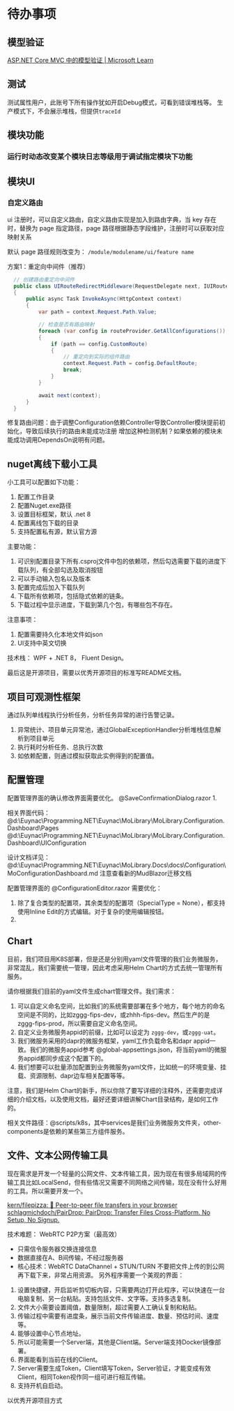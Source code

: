 # 待办事项

## 模型验证
[ASP.NET Core MVC 中的模型验证 | Microsoft Learn](https://learn.microsoft.com/zh-cn/aspnet/core/mvc/models/validation?view=aspnetcore-8.0)




## 测试

测试属性用户，此账号下所有操作犹如开启Debug模式，可看到错误堆栈等。
生产模式下，不会展示堆栈，但提供`traceId`


## 模块功能

### 运行时动态改变某个模块日志等级用于调试指定模块下功能


## 模块UI

### 自定义路由
ui 注册时，可以自定义路由，自定义路由实现是加入到路由字典，当 key 存在时，替换为 page 指定路径，page 路径根据静态字段维护，注册时可以获取对应映射关系

默认 page 路径规则改变为：
`/module/modulename/ui/feature name`

方案1：重定向中间件（推荐）

```cs
  // 创建路由重定向中间件
  public class UIRouteRedirectMiddleware(RequestDelegate next, IUIRouteConfigurationProvider routeProvider)
  {
      public async Task InvokeAsync(HttpContext context)
      {
          var path = context.Request.Path.Value;

          // 检查是否有路由映射
          foreach (var config in routeProvider.GetAllConfigurations())
          {
              if (path == config.CustomRoute)
              {
                  // 重定向到实际的组件路由
                  context.Request.Path = config.DefaultRoute;
                  break;
              }
          }

          await next(context);
      }
  }

```


修复路由问题：由于调整Configuration依赖Controller导致Controller模块提前初始化，导致后续执行的路由未能成功注册
增加这种检测机制？如果依赖的模块未能成功调用DependsOn说明有问题。


## nuget离线下载小工具

小工具可以配置如下功能：
1. 配置工作目录
2. 配置Nuget.exe路径
3. 设置目标框架，默认 .net 8
4. 配置离线包下载的目录
5. 支持配置私有源，默认官方源

主要功能：
1. 可识别配置目录下所有.csproj文件中包的依赖项，然后勾选需要下载的进度下载队列，有全部勾选及取消按钮
2. 可以手动输入包名以及版本
3. 配置完成后加入下载队列
4. 下载所有依赖项，包括隐式依赖的链条。
5. 下载过程中显示进度，下载到第几个包，有哪些包不存在。

注意事项：
1. 配置需要持久化本地文件如json
2. UI支持中英文切换

技术栈：
WPF + .NET 8， Fluent Design。

最后这是开源项目，需要以优秀开源项目的标准写README文档。


## 项目可观测性框架
通过队列单线程执行分析任务，分析任务异常的进行告警记录。

1. 异常统计、项目单元异常池，通过GlobalExceptionHandler分析堆栈信息解析到项目单元
2. 执行耗时分析任务、总执行次数
3. 如依赖配置，则通过模拟获取此实例得到的配置值。




## 配置管理


 配置管理界面的确认修改界面需要优化。 @SaveConfirmationDialog.razor 
 1. 

  相关界面代码：@d:\Euynac\Programming\.NET\Euynac\MoLibrary\MoLibrary.Configuration.Dashboard\Pages\
  @d:\Euynac\Programming\.NET\Euynac\MoLibrary\MoLibrary.Configuration.Dashboard\UIConfiguration

  设计文档详见：@d:\Euynac\Programming\.NET\Euynac\MoLibrary.Docs\docs\Configuration\MoConfigurationDashboard.md
  注意查看新的MudBlazor迁移文档


配置管理界面的 @ConfigurationEditor.razor 需要优化：
1. 除了复合类型的配置项，其余类型的配置项（SpecialType = None），都支持使用Inline Edit的方式编辑。对于复杂的使用编辑按钮。
2. 





## Chart

目前，我们项目用K8S部署，但是还是分别用yaml文件管理的我们业务微服务，非常混乱，我们需要统一管理，因此考虑采用Helm Chart的方式去统一管理所有服务。

请你根据我们目前的yaml文件生成chart管理文件。我们需求：
1. 可以自定义命名空间，比如我们的系统需要部署在多个地方，每个地方的命名空间是不同的，比如zggg-fips-dev，或zhhh-fips-dev。然后生产的是zggg-fips-prod，所以需要自定义命名空间。
2. 自定义业务微服务appid的前缀，比如可以设定为 `zggg-dev`，或`zggg-uat`。
3. 我们微服务采用的dapr的微服务框架，yaml工作负载命名和dapr appid一致。我们的微服务appid参考 @global-appsettings.json，将当前yaml的微服务appid都同步成这个配置下的。
4. 我们想要可以批量添加配置到业务微服务yaml文件，比如统一的环境变量、挂载、资源限制、dapr边车相关配置等等。


注意，我们是Helm Chart的新手，所以你除了要写详细的注释外，还需要完成详细的介绍文档，以及使用文档，最好还要详细讲解Chart目录结构，是如何工作的。

相关文件路径：@scripts/k8s，其中services是我们业务微服务文件夹，other-components是依赖的某些第三方组件服务。




## 文件、文本公网传输工具

现在需求是开发一个轻量的公网文件、文本传输工具，因为现在有很多局域网的传输工具比如LocalSend，但有些情况又需要不同网络之间传输，现在没有什么好用的工具。所以需要开发一个。

[kern/filepizza: :pizza: Peer-to-peer file transfers in your browser](https://github.com/kern/filepizza/)
[schlagmichdoch/PairDrop: PairDrop: Transfer Files Cross-Platform. No Setup, No Signup.](https://github.com/schlagmichdoch/PairDrop)

技术难题：
WebRTC P2P方案（最高效）
  - 只需信令服务器交换连接信息
  - 数据直接在A、B间传输，不经过服务器
  - 核心技术：WebRTC DataChannel + STUN/TURN
不要把文件上传的到公网再下载下来，非常占用资源。
另外程序需要一个美观的界面：
1. 设置快捷键，开启监听剪切板内容，只需要两边打开此程序，可以快速在一台电脑复制、另一台粘贴。支持包括文件、文字等。支持多选复制。
2. 文件大小需要设置阈值，数量限制，超过需要人工确认复制和粘贴。
3. 传输过程中需要有进度条，展示当前文件传输进度、数量、预估时间、速度等。
4. 能够设置中心节点地址。
5. 所以可能需要一个Server端，其他是Client端。Server端支持Docker镜像部署。
6. 界面能看到当前在线的Client。
7. Server需要生成Token，Client填写Token，Server验证，才能变成有效Client，相同Token视作同一组可进行相互传输。
8. 支持开机自启动。

以优秀开源项目方式